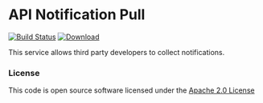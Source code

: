 # API Notification Pull

[![Build Status](https://travis-ci.org/hmrc/api-notification-pull.svg)](https://travis-ci.org/hmrc/api-notification-pull) [ ![Download](https://api.bintray.com/packages/hmrc/releases/api-notification-pull/images/download.svg) ](https://bintray.com/hmrc/releases/api-notification-pull/_latestVersion)

This service allows third party developers to collect notifications.

### License

This code is open source software licensed under the [Apache 2.0 License]("http://www.apache.org/licenses/LICENSE-2.0.html")
